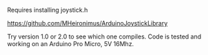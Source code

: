 Requires installing joystick.h

https://github.com/MHeironimus/ArduinoJoystickLibrary

Try version 1.0 or 2.0 to see which one compiles.
Code is tested and working on an Arduino Pro Micro, 5V 16Mhz.